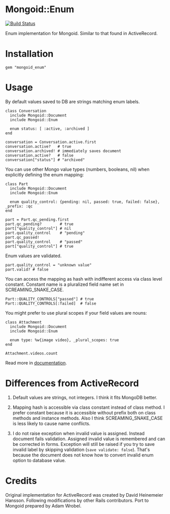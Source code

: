 # Mongoid::Enum

[![Build Status](https://travis-ci.org/amw/mongoid_enum.svg?branch=master)](https://travis-ci.org/amw/mongoid_enum)

Enum implementation for Mongoid. Similar to that found in ActiveRecord.

# Installation

    gem "mongoid_enum"

# Usage

By default values saved to DB are strings matching enum labels.

    class Conversation
      include Mongoid::Document
      include Mongoid::Enum

      enum status: [ :active, :archived ]
    end

    conversation = Conversation.active.first
    conversation.active?   # true
    conversation.archived! # immediately saves document
    conversation.active?   # false
    conversation["status"] # "archived"

You can use other Mongo value types (numbers, booleans, nil) when explicitly defining
the enum mapping:

    class Part
      include Mongoid::Document
      include Mongoid::Enum

      enum quality_control: {pending: nil, passed: true, failed: false}, _prefix: :qc
    end

    part = Part.qc_pending.first
    part.qc_pending?        # true
    part["quality_control"] # nil
    part.quality_control    # "pending"
    part.qc_passed!
    part.quality_control    # "passed"
    part["quality_control"] # true

Enum values are validated.

    part.quality_control = "unknown value"
    part.valid? # false

You can access the mapping as hash with indifferent access via class level constant.
Constant name is a pluralized field name set in SCREAMING\_SNAKE\_CASE.

    Part::QUALITY_CONTROLS["passed"] # true
    Part::QUALITY_CONTROLS[:failed]  # false

You might prefer to use plural scopes if your field values are nouns:

    class Attachment
      include Mongoid::Document
      include Mongoid::Enum

      enum type: %w{image video}, _plural_scopes: true
    end

    Attachment.videos.count

Read more in [documentation](http://www.rubydoc.info/gems/mongoid_enum/Mongoid/Enum).

# Differences from ActiveRecord

1. Default values are strings, not integers. I think it fits MongoDB better.

2. Mapping hash is accessible via class constant instead of class method. I prefer
   constant because it is accessible without prefix both on class methods and instance
   methods. Also I think SCREAMING\_SNAKE\_CASE is less likely to cause name conflicts.

3. I do not raise exception when invalid value is assigned. Instead document fails
   validation. Assigned invalid value is remembered and can be corrected in forms.
   Exception will still be raised if you try to save invalid label by skipping validation
   (`save validate: false`). That's because the document does not know how to convert
   invalid enum option to database value.

# Credits

Original implementation for ActiveRecord was created by David Heinemeier Hansson.
Following modifications by other Rails contributors. Port to Mongoid prepared by Adam
Wrobel.
